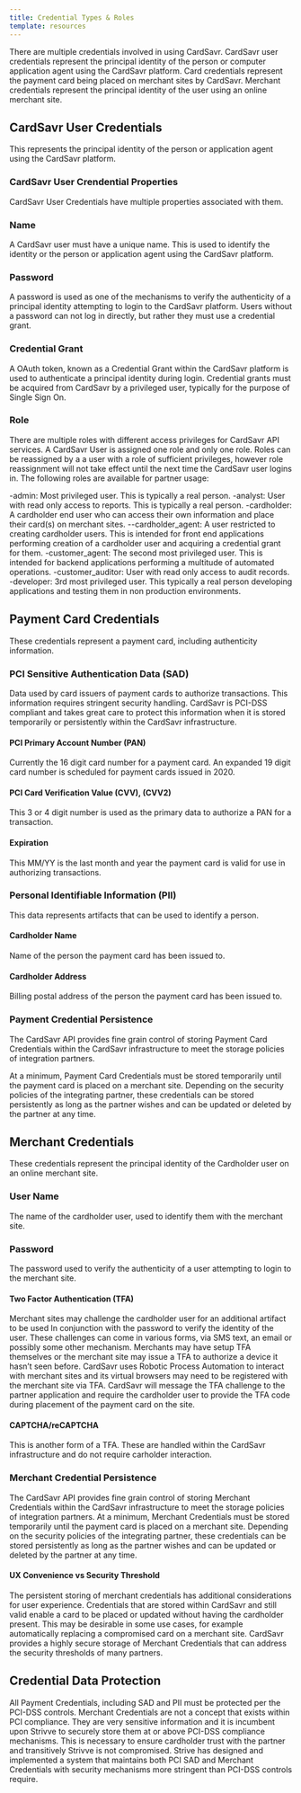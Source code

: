 ```yaml
---
title: Credential Types & Roles
template: resources
---
```


There are multiple credentials involved in using CardSavr.  CardSavr user credentials represent the principal identity of the person or computer application agent using the CardSavr platform.  Card credentials represent the payment card being placed on merchant sites by CardSavr.  Merchant credentials represent the principal identity of the user using an online merchant site.

## CardSavr User Credentials
This represents the principal identity of the person or application agent using the CardSavr platform.

### CardSavr User Crendential Properties

CardSavr User Credentials have multiple properties associated with them.

### Name

A CardSavr user must have a unique name.  This is used to identify the identity or the person or application agent using the CardSavr platform.

### Password

A password is used as one of the mechanisms to verify the authenticity of a principal identity attempting to login to the CardSavr platform.  Users without a password can not log in directly, but rather they must use a credential grant.

### Credential Grant

A OAuth token, known as a Credential Grant within the CardSavr platform is used to authenticate a principal identity during login.  Credential grants must be acquired from CardSavr by a privileged user, typically for the purpose of Single Sign On.

### Role

There are multiple roles with different access privileges for CardSavr API services.  A CardSavr User is assigned one role and only one role.  Roles can be reassigned by a a user with a role of sufficient privileges, however role reassignment will not take effect until the next time the CardSavr user logins in.  The following roles are available for partner usage:

-admin: Most privileged user. This is typically a real person.
-analyst: User with read only access to reports. This is typically a real person.
-cardholder: A cardholder end user who can access their own information and place their card(s) on merchant sites.
--cardholder_agent: A user restricted to creating cardholder users.  This is intended for front end applications performing creation of a cardholder user and acquiring a credential grant for them.
-customer_agent: The second most privileged user.  This is intended for backend applications performing a multitude of automated operations.
-customer_auditor: User with read only access to audit records.
-developer: 3rd most privileged user. This typically a real person developing applications and testing them in non production environments.

## Payment Card Credentials

These credentials represent a payment card, including authenticity information.

### PCI Sensitive Authentication Data (SAD)
Data used by card issuers of payment cards to authorize transactions. This information requires stringent security handling. CardSavr is PCI-DSS compliant and takes great care to protect this information when it is stored temporarily or persistently within the CardSavr infrastructure.

#### PCI Primary Account Number (PAN)
Currently the 16 digit card number for a payment card.  An expanded 19 digit card number is scheduled for payment cards issued in 2020.

#### PCI Card Verification Value (CVV), (CVV2)
This 3 or 4 digit number is used as the primary data to authorize a PAN for a transaction.

#### Expiration
This MM/YY is the last month and year the payment card is valid for use in authorizing transactions.

### Personal Identifiable Information (PII)
This data represents artifacts that can be used to identify a person.

#### Cardholder Name
Name of the person the payment card has been issued to.

#### Cardholder Address
Billing postal address of the person the payment card has been issued to.

### Payment Credential Persistence 
The CardSavr API provides fine grain control of storing Payment Card Credentials within the CardSavr infrastructure to meet the storage policies of integration partners.

At a minimum, Payment Card Credentials must be stored temporarily until the payment card is placed on a merchant site.  Depending on the security policies of the integrating partner, these credentials can be stored persistently as long as the partner wishes and can be updated or deleted by the partner at any time. 

## Merchant Credentials
These credentials represent the principal identity of the Cardholder user on an online merchant site.

### User Name
The name of the cardholder user, used to identify them with the merchant site.

### Password
The password used to verify the authenticity of a user attempting to login to the merchant site.

#### Two Factor Authentication (TFA)
Merchant sites may challenge the cardholder user for an additional artifact to be used ln conjunction with the password to verify the identity of the user.  These challenges can come in various forms, via SMS text, an email or possibly some other mechanism.  Merchants may have setup TFA themselves or the merchant site may issue a TFA to authorize a device it hasn’t seen before.  CardSavr uses Robotic Process Automation to interact with merchant sites and its virtual browsers may need to be registered with the merchant site via TFA.  CardSavr will message the TFA challenge to the partner application and require the cardholder user to provide the TFA code during placement of the payment card on the site.

#### CAPTCHA/reCAPTCHA
This is another form of a TFA.  These are handled within the CardSavr infrastructure and do not require carholder interaction.

### Merchant Credential Persistence
The CardSavr API provides fine grain control of storing Merchant Credentials within the CardSavr infrastructure to meet the storage policies of integration partners. At a minimum, Merchant Credentials must be stored temporarily until the payment card is placed on a merchant site.  Depending on the security policies of the integrating partner, these credentials can be stored persistently as long as the partner wishes and can be updated or deleted by the partner at any time.

#### UX Convenience vs Security Threshold

The persistent storing of merchant credentials has additional considerations for user experience.  Credentials that are stored within CardSavr and still valid enable a card to be placed or updated without having the cardholder present.  This may be desirable in some use cases, for example automatically replacing a compromised card on a merchant site.  CardSavr provides a highly secure storage of Merchant Credentials that can address the security thresholds of many partners.

## Credential Data Protection

All Payment Credentials, including SAD and PII must be protected per the PCI-DSS controls. Merchant Credentials are not a concept that exists within PCI compliance. They are very sensitive information and it is incumbent upon Strivve to securely store them at or above PCI-DSS compliance mechanisms.  This is necessary to ensure cardholder trust with the partner and transitively Strivve is not compromised. Strive has designed and implemented a system that maintains both PCI SAD and Merchant Credentials with security mechanisms more stringent than PCI-DSS controls require.